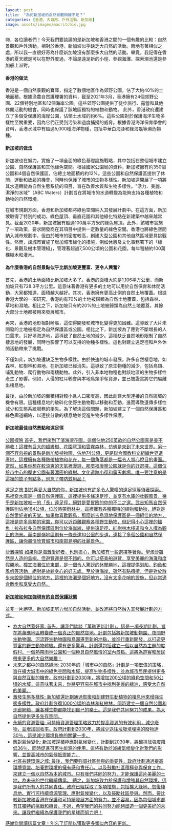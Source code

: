 ```yaml
---
layout: post
title:  "為何新加坡的自然景觀稍嫌不足？"
categories: [香港、大自然、戶外活動、新加坡]
image: assets/images/macritchie.jpg
---
```

嗨，各位讀者們！今天我們要談論的是新加坡和香港之間的一個有趣的比較：自然景觀和戶外活動。相對於香港，新加坡似乎缺乏大自然的活動。兩地有著相似之處，所以我一直很好奇為什麼新加坡沒有那麼多大自然的活動。畢竟，我記得在香港的夏天總是可以在野外度過，不論是遠足新的小徑、參觀海灘、探索潮池還是參加船上派對。

#### 香港的做法
香港是一個自然景觀的寶庫，指定了數個地區作為郊野公園，佔了大約40%的土地面積。根據漁農自然護理署的資料，截至2021年3月，香港擁有24個郊野公園、22個特別地區和12個海岸公園。這些郊野公園提供了徒步旅行、露營和其他休閒活動的機會，同時也保護了該地區獨特的植物和動物。 此外，香港政府還建立了多個受保護的海岸公園，佔領土水域的約6%。這些公園對於保護海洋生物多樣性至關重要，因為它們正受到污染和過度捕撈的威脅。根據香港海洋保育學會的資料，香港水域中有超過5,000種海洋物種，包括中華白海豚和綠海龜等瀕危物種。

#### 新加坡的做法
新加坡也在努力，實施了一項全面的綠色基礎設施戰略，其中包括在整個城市建立公園、自然保護區和其他綠色空間。根據國家公園局的資料，新加坡擁有約350個公園和4個自然保護區，佔總土地面積的約12%。這些公園和自然保護區提供了休閒、運動和放鬆的機會，同時也保護了城市的生物多樣性。新加坡還開展了一項將其水道轉變為自然生態系統的項目，旨在改善水質和生物多樣性。"活力、美麗、潔淨的水域"（ABC Waters）計劃旨在將城市的水道轉變為能夠支持各種植物和動物的自然環境。

在城市規劃方面，香港和新加坡都將綠色空間納入其發展計劃中。在這方面，新加坡取得了特別的成功，綠色屋頂、垂直花園和其他綠化特點在新建築中越來越常見。截至2020年，新加坡擁有超過100萬平方米的綠色屋頂。此外，該城市實施了一項政策，要求開發商在其項目中提供一定數量的綠色空間。香港也將綠色空間納入城市規劃中，但由於城市的密度較高，創建大型公園和其他自然區域更具挑戰性。然而，該城市實施了增加城市綠化的措施，例如休憩及文化事務署下的「綠化、景觀及樹木管理組」，管理著超過7,500公頃的公園和花園，每年種植約100萬棵樹木和灌木。

#### 為什麼香港的自然景點似乎比新加坡更豐富、更令人興奮?
首先，香港的土地面積比新加坡大多了。香港的面積大約是1,106平方公里，而新加坡只有728.3平方公里。這意味著香港有更多的土地可以用於自然保育和休閒活動，大家都知道，面積越大越好。其次，香港擁有更高比例的自然土地覆蓋。根據香港大學的一項研究，香港約有70%的土地被歸類為自然土地覆蓋，包括森林、草地和濕地。相比之下，新加坡只有約20%的土地被歸類為自然土地覆蓋，其餘大部分土地都被用來發展城市。

再來，香港的地形相對崎嶇，這使得開發和城市化變得更加困難。這導致了大片未開發的土地被指定為自然保護區或公園。相比之下，新加坡為了應對不斷增長的人口需求，只好填海造地，這導致了自然土地的減少。這種缺乏自然地形限制了自然棲息地的發展，同時也影響了可以支持的物種多樣性。這也對建立遠足徑和戶外休閒活動帶來了挑戰。

不僅如此，新加坡還缺乏生物多樣性。由於快速的城市發展，許多自然棲息地，如森林、紅樹林和濕地，在新加坡已經消失。這導致了原生物種的減少，包括鳥類、哺乳動物、爬行動物和兩棲動物。此外，引入非本地物種也對該地區的生物多樣性產生了影響。例如，入侵的紅耳鵯會與本地鳥類爭奪資源，並已被證實將它們驅離出棲息地。

最後，由於新加坡的面積相對較小且人口密度高，因此創建大型連接的自然區域的機會有限。這種棲息地的破碎化使野生動物難以移動和互動，進而導致遺傳多樣性減少和生態系統服務的損失。為了解決這個問題，新加坡建立了一個自然保護區和綠色廊道網絡，以連接分散的棲息地並促進生物多樣性保護。

#### 新加坡最佳自然景點和遠足徑
<u>公園探險<u>
首先，我們來到了濱海灣花園，這個佔地250英畝的自然公園真是美不勝收！這裡有巨大的超級樹、花園穹頂和雲霧森林，仿佛是來到了未來世界。另一個不容忽視的景點是新加坡植物園，佔地74公頃，更是聯合國教科文組織世界遺產地，這裡擁有各種熱帶植物和花卉，每一個角落都是一幅令人賞心悅目的畫面。當然，如果你想在較涼爽的天氣裡漫遊，那麼福康寧公園就是你的好選擇，這個位於市中心的歷史公園有著濃密的綠樹、文化遺跡小徑和露天劇場，唯一要注意的是這裡的蚊子有點多，別忘了帶防蚊用品！

<u>遠足之旅<u>
對於喜愛大自然的你，新加坡也有許多令人驚嘆的遠足徑等待著探索。馬裡奇水庫是一個自然保護區，這裡提供多條遠足徑，並享有水庫的壯觀風景，幾乎是新加坡唯一的「長」遠足徑，絕對是愛冒險的你的不二之選。武吉知馬自然保護區則佔地164公頃，位於熱帶雨林中，這裡擁有各種獨特的植物和動物，絕對是自然愛好者的天堂。如果你喜歡觀鳥，那麼新吉島濕地保護區是一個絕佳的地方，這裡是許多鳥類的家園，你可以近距離觀察各種野生動物，但記得小心這裡的鱷魚！拉布拉多自然保護區則位於海岸線，提供遠足徑、紅樹林木棧道和令人嘆為觀止的海景。而南部嶺地區則有一條長達10公里的步道，連接了多個公園和自然保護區，讓你盡情欣賞城市和南部島嶼的壯麗景色。

<u>沙灘探險<u>
如果你是海灘愛好者，也別擔心，新加坡有一些選擇等著你。聖淘沙雖然是人造的島嶼，但遊覽還是很不錯的，你可以搭乘船遊覽，享受美麗的海灘和度假勝地。樟宜海灘位於東部，是一個令人驚訝的休閒勝地，這裡提供划船、釣魚和風帆等活動，絕對是放鬆身心的好去處。至於東海岸，雖然有點擁擠，但是對於散步來說是個絕佳的地方，這裡的海灘是個好地方，沒有太多花哨的設施，但非常適合散步和享受大自然。

#### 新加坡如何加強現有的自然保護狀態
並非一片絕望。新加坡正努力增加自然活動，並改進將自然融入其發展計劃的方式。

+ 為大自然蓋好家: 首先，讓我們談談「萬礁更新計劃」。這是一項長期計劃，旨在將萬礁地區轉變成一個真正的自然寶地。計劃包括將新加坡動物園、夜間野生動物園、河流野生動物園和鳥園遷至新的地點，並進行重新開發，以打造更豐富的野生動物體驗。還有更多驚喜，計劃還包括建立一個以自然為主題的度假村、一個熱帶雨林公園和一個極具自然風情的室內景點。這將為遊客和居民帶來更多的大自然樂趣！
+ 未來之都中的自然綠洲: 2030年的「城市中的自然」計劃是一項宏偉的策略，旨在擴大城市中的綠色空間和水域，提高生物多樣性，並為城市居民提供更多與自然互動的機會。政府計劃到2030年，將增加200公頃的綠色空間和50公頃的水域。這意味著未來，你將更容易在城市中找到美麗的綠洲，感受大自然的美麗。
+ 激發生態多樣性: 新加坡還計劃通過恢復和創建野生動植物的棲息地來增強生態多樣性。政府計劃恢復1000公頃的森林和紅樹林，同時建立一個自然公園和走廊網絡，讓各種生物都能找到自己的樂土。這是我們共同努力的成果，為大自然提供更多生存空間。
+ 永續的資源管理: 可持續資源管理策略致力於提高資源的有效利用，減少廢物，並增加回收率。政府計劃到2030年，將減少送往垃圾填埋場的廢物達30％，這是減少環境負擔的關鍵一步。
+ 應對氣候變化: 新加坡還積極應對氣候變化，計劃到2030年，將碳排放強度降低36％，同時促進可再生能源的使用。這將有助於減緩氣候變化對我們的影響，並提高城市的氣候抵禦能力。
+ 社區共建環保之城: 最後，我們要強調社區參與的重要性。政府計劃通過提高環境意識、培養對環境的擁有感和責任心，以及鼓勵社區積極參與保育工作，來建立一個以自然為本的城市。只有我們共同的努力，才能保護這片美麗的土地，為未來的世代繼續傳承。
總之，新加坡致力於保護和增強其自然環境，這是我們所有人的共同責任。政府已經採取了多項措施，包括擴大綠地、恢復棲息地、實行可持續資源管理、應對氣候變化，以及鼓勵社區參與。然而，要比較新加坡和香港在保護和可持續發展方面的努力，並不容易，因為每個城市都有其獨特的挑戰和機會。不過，希望我們的共同努力能夠塑造一個更美好的未來。讓我們繼續為保護我們的星球而努力吧！

感謝您閱讀這篇文章！別忘了訂閱以獲取更多類似內容的更新。